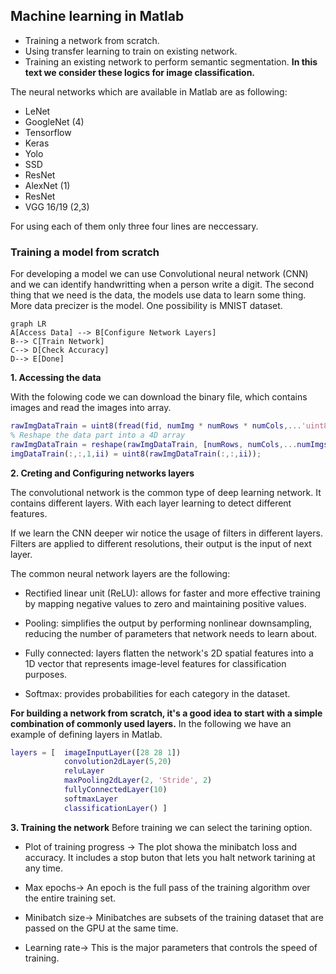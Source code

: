 ## Machine learning in Matlab

 - Training a network from scratch.
 - Using transfer learning to train on existing network.
 - Training an existing network to perform semantic segmentation.
**In this text we consider these logics for image classification.**

The neural networks which are available in Matlab are as following:

 - LeNet
 - GoogleNet (4)
 - Tensorflow
 - Keras 
 - Yolo 
 - SSD 
 - ResNet
 - AlexNet (1)
 - ResNet
 - VGG 16/19 (2,3)


For using each of them only three four lines are neccessary.

### Training a model from scratch

For developing a model we can use Convolutional neural network (CNN) and we can identify handwritting when a person write a digit.
The second thing that we need is the data, the models use data to learn some thing. More data precizer is the model. One possibility is MNIST dataset.

```mermaid
graph LR
A[Access Data] --> B[Configure Network Layers]
B--> C[Train Network]
C--> D[Check Accuracy]
D--> E[Done]
```
**1. Accessing the data**

With the folowing code we can download the binary file, which contains images and read the images into array.

```matlab
rawImgDataTrain = uint8(fread(fid, numImg * numRows * numCols,...'uint8'));
% Reshape the data part into a 4D array
rawImgDataTrain = reshape(rawImgDataTrain, [numRows, numCols,...numImgs]);
imgDataTrain(:,:,1,ii) = uint8(rawImgDataTrain(:,:,ii));
```
**2. Creting and Configuring networks layers**

The convolutional network is the common type of deep learning network. It contains different layers. With each layer learning to detect different features.

If we learn the CNN deeper  wir notice the usage of filters in different layers. Filters are applied to different resolutions, their output is the input of next layer.

The common neural network layers are the following:

 - Rectified linear unit (ReLU): allows for faster and more effective training by mapping negative values to zero and maintaining positive values.

 - Pooling: simplifies the output by performing nonlinear downsampling, reducing the number of parameters that network needs to learn about.

 - Fully connected: layers flatten the network's 2D spatial features into a 1D vector that represents image-level features for classification purposes.

 - Softmax: provides probabilities for each category in the dataset.
 
 **For building a network from scratch, it's a good idea to start with a simple combination of commonly used layers.** In the following we have an example of defining layers in Matlab.

```matlab
layers = [  imageInputLayer([28 28 1])
			convolution2dLayer(5,20)
			reluLayer
			maxPooling2dLayer(2, 'Stride', 2)
			fullyConnectedLayer(10)
			softmaxLayer
			classificationLayer() ]
```

**3. Training the network**
Before training we can select the tarining option.

- Plot of training progress -> The plot showa the minibatch loss and accuracy. It includes a stop buton that lets you halt network tarining at any time.

- Max epochs-> An epoch is the full pass of the training algorithm over the entire training set.

- Minibatch size-> Minibatches are subsets of the training dataset that are passed on the GPU at the same time.

- Learning rate-> This is the major parameters that controls the speed of training.


<!--stackedit_data:
eyJoaXN0b3J5IjpbLTE3MjY2NTM2NjksLTQ1MTM0ODA2OCwtMT
U5NTg0NzY1MiwxNjAxNzc5NjUxLC0yMDE4NjA4NDY3LDExODAx
Mzk1ODMsLTIxMjA4MTUxNzksLTE2MTU0ODkzODQsMTM0MzgwNT
M5MiwtMjIwMDk4MDc0LC0xNTMyNDY3MTg5LC0xMTE4NzA1NjA3
LC00NjMyODY3OCwtNDYzMjg2NzgsLTIxNTk5NTUzNCwtMTM0OT
g0NTIyNiwxODU0OTAyOSwxOTAxOTkwNzUzXX0=
-->